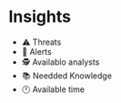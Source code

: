 # Insights

- :warning: Threats
- :bell: Alerts
- :detective: Availablo analysts
- :books: Needded Knowledge
- :clock12: Available time
